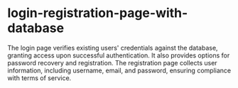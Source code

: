# login-registration-page-with-database
The login page verifies existing users' credentials against the database, granting access upon successful authentication. It also provides options for password recovery and registration. The registration page collects user information, including username, email, and password, ensuring compliance with terms of service.

